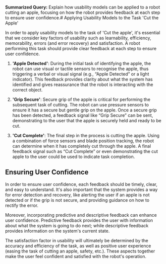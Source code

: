 **Summarized Query:** Explain how usability models can be applied to a robot cutting an apple, focusing on how the robot provides feedback at each step to ensure user confidence.# Applying Usability Models to the Task 'Cut the Apple' 

In order to apply usability models to the task of 'Cut the apple', it's essential that we consider key factors of usability such as learnability, efficiency, memorability, errors (and error recovery) and satisfaction. A robot performing this task should provide clear feedback at each step to ensure user confidence.

1. **'Apple Detected'**:
    During the initial task of identifying the apple, the robot can use visual or tactile sensors to recognise the apple, thus triggering a verbal or visual signal (e.g., “Apple Detected” or a light indicator). This feedback provides clarity about what the system has identified and gives reassurance that the robot is interacting with the correct object.

2. **'Grip Secure'**:
    Secure grip of the apple is critical for performing the subsequent task of cutting. The robot can use pressure sensors to ensure it has a secure but gentle grip on the apple. Once a secure grip has been detected, a feedback signal like “Grip Secure” can be sent, demonstrating to the user that the apple is securely held and ready to be cut.

3. **'Cut Complete'**:
The final step in the process is cutting the apple. Using a combination of force sensors and blade position tracking, the robot can determine when it has completely cut through the apple. A final feedback signal such as “Cut Complete” or even demonstrating the cut apple to the user could be used to indicate task completion.

## Ensuring User Confidence
In order to ensure user confidence, each feedback should be timely, clear, and easy to understand. It's also important that the system provides a way for error detection and recovery, like alerting the user if an apple is not detected or if the grip is not secure, and providing guidance on how to rectify the error.

Moreover, incorporating predictive and descriptive feedback can enhance user confidence. Predictive feedback provides the user with information about what the system is going to do next; while descriptive feedback provides information on the system's current state.

The satisfaction factor in usability will ultimately be determined by the accuracy and efficiency of the task, as well as positive user experience (easing the task of cutting an apple, safety, etc.). These aspects together make the user feel confident and satisfied with the robot's operation.